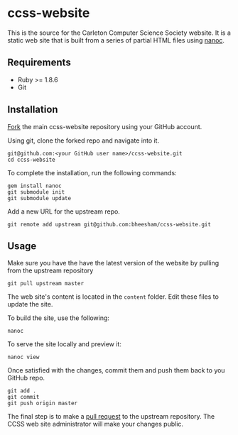 ccss-website
============
This is the source for the Carleton Computer Science Society website. It is a
static web site that is built from a series of partial HTML files using
[nanoc](http://nanoc.ws/).

## Requirements
  * Ruby >= 1.8.6
  * Git

## Installation

[Fork](https://help.github.com/articles/fork-a-repo) the main ccss-website
repository using your GitHub account.

Using git, clone the forked repo and navigate into it.
```
git@github.com:<your GitHub user name>/ccss-website.git
cd ccss-website
```

To complete the installation, run the following commands:
```
gem install nanoc
git submodule init
git submodule update
```

Add a new URL for the upstream repo.
```
git remote add upstream git@github.com:bheesham/ccss-website.git 
```

## Usage

Make sure you have the have the latest version of the website by pulling from
the upstream repository

```
git pull upstream master
```

The web site's content is located in the `content` folder. Edit these files to
update the site.

To build the site, use the following:
```
nanoc
```

To serve the site locally and preview it:
```
nanoc view
```

Once satisfied with the changes, commit them and push them back to you GitHub
repo.

```
git add .
git commit
git push origin master
```

The final step is to make a [pull
request](https://help.github.com/articles/using-pull-requests) to the upstream
repository. The CCSS web site administrator will make your changes public.

